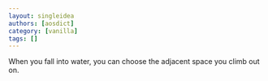 ```yaml
---
layout: singleidea
authors: [aosdict]
category: [vanilla]
tags: []
---
```

When you fall into water, you can choose the adjacent space you climb out on.
